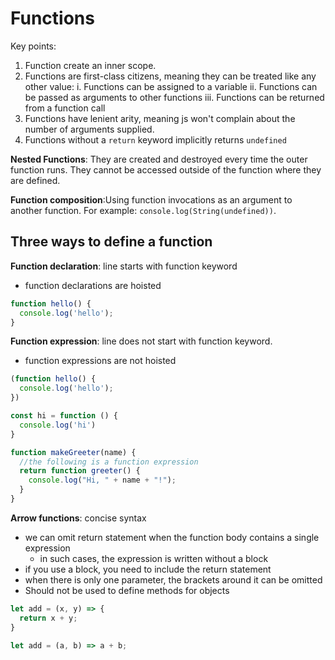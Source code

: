 # Functions

Key points:

1. Function create an inner scope.
2. Functions are first-class citizens, meaning they can be treated like any other value:
  i. Functions can be assigned to a variable
  ii. Functions can be passed as arguments to other functions
  iii. Functions can be returned from a function call
3. Functions have lenient arity, meaning js won't complain about the number of arguments supplied.
4. Functions without a `return` keyword implicitly returns `undefined`

__Nested Functions__: They are created and destroyed every time the outer function runs. They cannot be accessed outside of the function where they are defined.

__Function composition__:Using function invocations as an argument to another function. For example: `console.log(String(undefined))`.


## Three ways to define a function

__Function declaration__: line starts with function keyword
* function declarations are hoisted

```js
function hello() {
  console.log('hello');
}
```

__Function expression__: line does not start with function keyword.
* function expressions are not hoisted

```js
(function hello() {
  console.log('hello');
})

const hi = function () {
  console.log('hi')
}

function makeGreeter(name) {
  //the following is a function expression
  return function greeter() {
    console.log("Hi, " + name + "!");
  }
}
```

__Arrow functions__: concise syntax
* we can omit return statement when the function body contains a single expression
    * in such cases, the expression is written without a block
* if you use a block, you need to include the return statement
* when there is only one parameter, the brackets around it can be omitted
* Should not be used to define methods for objects

```js
let add = (x, y) => {
  return x + y;
}

let add = (a, b) => a + b;
```
